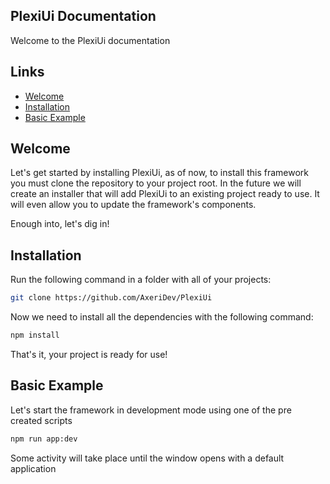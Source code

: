 ## PlexiUi Documentation
Welcome to the PlexiUi documentation

## Links
 - [Welcome](#welcome)
 - [Installation](#installation)
 - [Basic Example](#basic-example)

## Welcome
Let's get started by installing PlexiUi, as of now, to install this framework you must clone the repository to your project root.
In the future we will create an installer that will add PlexiUi to an existing project ready to use.
It will even allow you to update the framework's components.

Enough into, let's dig in!

## Installation
Run the following command in a folder with all of your projects:
```bash
git clone https://github.com/AxeriDev/PlexiUi
```
Now we need to install all the dependencies with the following command:
```bash
npm install
```

That's it, your project is ready for use!

## Basic Example
Let's start the framework in development mode using one of the pre created scripts
```bash
npm run app:dev
```
Some activity will take place until the window opens with a default application